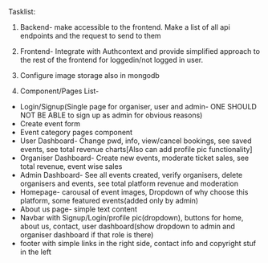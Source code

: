 Tasklist:
1. Backend- make accessible to the frontend. Make a list of all api endpoints and the request to send to them
2. Frontend- Integrate with Authcontext and provide simplified approach to the rest of the frontend for loggedin/not logged in user.
3. Configure image storage also in mongodb 

4. Component/Pages List-
- Login/Signup(Single page for organiser, user and admin- ONE SHOULD NOT BE ABLE to sign up as admin for obvious reasons)
- Create event form
- Event category pages component
- User Dashboard- Change pwd, info, view/cancel bookings, see saved events, see total revenue charts[Also can add profile pic functionality]
- Organiser Dashboard- Create new events, moderate ticket sales, see total revenue, event wise sales
- Admin Dashboard- See all events created, verify organisers, delete organisers and events, see total platform revenue and moderation
- Homepage- carousal of event images, Dropdown of why choose this platform, some featured events(added only by admin)
- About us page- simple text content
- Navbar with Signup/Login/profile pic(dropdown), buttons for home, about us, contact, user dashboard(show dropdown to admin and organiser dashboard if that role is there)
- footer with simple links in the right side, contact info and copyright stuf in the left
